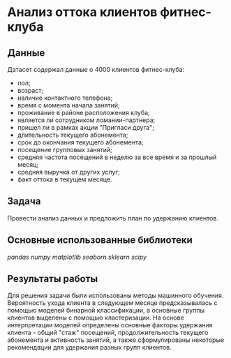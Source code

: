 # Анализ оттока клиентов фитнес-клуба
## Данные
Датасет содержал данные о 4000 клиентов фитнес-клуба:
- пол;
- возраст;
- наличие контактного телефона;
- время с момента начала занятий;
- проживание в районе расположения клуба;
- является ли сотрудником ломании-партнера;
- пришел ли в рамках акции "Пригласи друга";
- длительность текущего абонемента;
- срок до окончания текущего абонемента;
- посещение групповых занятий;
- средняя частота посещений в неделю за все время и за прошлый месяц;
- средняя выручка от других услуг;
- факт оттока в текущем месяце.
## Задача
Провести анализ данных и предложить план по удержанию клиентов. 
## Основные использованные библиотеки
*pandas 
numpy
matplotlib
seaborn
sklearn
scipy*
## Результаты работы
Для решения задачи были использованы методы машинного обучения. Вероятность ухода клиента в следующем месяце предсказывалась с помощью моделей бинарной классификации, а основные группы клиентов выделены с помощью кластеризации. На основе интерпретации моделей определены основные факторы удержания клиента - общий "стаж" посещений, продолжительность текущего абонемента и активность занятий, а также сформулированы некоторые рекомендации для удержания разных групп клиентов.